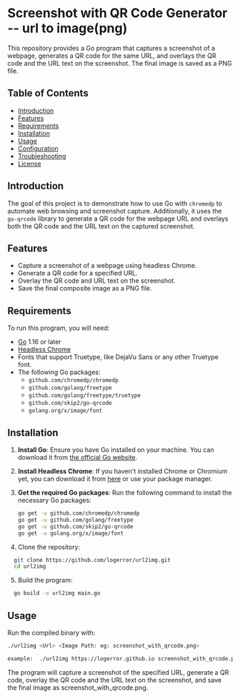 # Screenshot with QR Code Generator -- url to image(png)

This repository provides a Go program that captures a screenshot of a webpage, generates a QR code for the same URL, and overlays the QR code and the URL text on the screenshot. The final image is saved as a PNG file.

## Table of Contents

- [Introduction](#introduction)
- [Features](#features)
- [Requirements](#requirements)
- [Installation](#installation)
- [Usage](#usage)
- [Configuration](#configuration)
- [Troubleshooting](#troubleshooting)
- [License](#license)

## Introduction

The goal of this project is to demonstrate how to use Go with `chromedp` to automate web browsing and screenshot capture. Additionally, it uses the `go-qrcode` library to generate a QR code for the webpage URL and overlays both the QR code and the URL text on the captured screenshot.

## Features

- Capture a screenshot of a webpage using headless Chrome.
- Generate a QR code for a specified URL.
- Overlay the QR code and URL text on the screenshot.
- Save the final composite image as a PNG file.

## Requirements

To run this program, you will need:

- [Go](https://golang.org/dl/) 1.16 or later
- [Headless Chrome](https://chromium.googlesource.com/chromium/src/+/lkgr/headless/README.md)
- Fonts that support Truetype, like DejaVu Sans or any other Truetype font.
- The following Go packages:
    - `github.com/chromedp/chromedp`
    - `github.com/golang/freetype`
    - `github.com/golang/freetype/truetype`
    - `github.com/skip2/go-qrcode`
    - `golang.org/x/image/font`

## Installation

1. **Install Go**: Ensure you have Go installed on your machine. You can download it from [the official Go website](https://golang.org/dl/).

2. **Install Headless Chrome**: If you haven't installed Chrome or Chromium yet, you can download it from [here](https://www.google.com/chrome/) or use your package manager.

3. **Get the required Go packages**: Run the following command to install the necessary Go packages:

   ```bash
   go get -u github.com/chromedp/chromedp
   go get -u github.com/golang/freetype
   go get -u github.com/skip2/go-qrcode
   go get -u golang.org/x/image/font
   ```
4. Clone the repository:

```bash
  git clone https://github.com/logerror/url2img.git
  cd url2img
  ```
5. Build the program:
```bash
  go build -o url2img main.go
  ```

## Usage
Run the compiled binary with:

```bash
./url2img <Url> <Image Path: eg: screenshot_with_qrcode.png>

example:  ./url2img https://logerror.github.io screenshot_with_qrcode.png
```
The program will capture a screenshot of the specified URL, generate a QR code, overlay the QR code and the URL text on the screenshot, and save the final image as screenshot_with_qrcode.png.